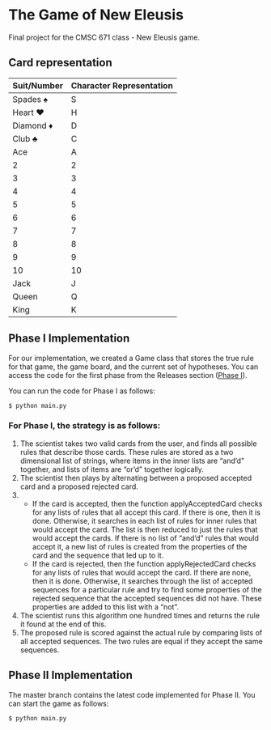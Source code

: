 # The Game of New Eleusis
Final project for the CMSC 671 class - New Eleusis game.

## Card representation

| Suit/Number | Character Representation |
|-------------|--------------------------|
| Spades ♠️    | S                        |
| Heart ♥️     | H                        |
| Diamond ♦️   | D                        |
| Club ♣️      | C                        |
| Ace         | A                        |
| 2           | 2                        |
| 3           | 3                        |
| 4           | 4                        |
| 5           | 5                        |
| 6           | 6                        |
| 7           | 7                        |
| 8           | 8                        |
| 9           | 9                        |
| 10          | 10                       |
| Jack        | J                        |
| Queen       | Q                        |
| King        | K                        |


## Phase I Implementation

For our implementation, we created a Game class that stores the true rule for that game, the game board, and the current set of hypotheses.
You can access the code for the first phase from the Releases section ([Phase I](https://github.com/erfannoury/new-eleusis/releases/tag/v0.1)).

You can run the code for Phase I as follows:

```
$ python main.py
```

### For Phase I, the strategy is as follows:
1. The scientist takes two valid cards from the user, and finds all possible rules that describe those cards. These rules are stored as a two dimensional list of strings, where items in the inner lists are “and’d” together, and lists of items are “or’d” together logically.
2. The scientist then plays by alternating between a proposed accepted card and a proposed rejected card.
3.
    - If the card is accepted, then the function applyAcceptedCard checks for any lists of rules that all accept this card. If there is one, then it is done. Otherwise, it searches in each list of rules for inner rules that would accept the card. The list is then reduced to just the rules that would accept the cards. If there is no list of “and’d” rules that would accept it, a new list of rules is created from the properties of the card and the sequence that led up to it.
    - If the card is rejected, then the function applyRejectedCard checks for any lists of rules that would accept the card. If there are none, then it is done. Otherwise, it searches through the list of accepted sequences for a particular rule and try to find some properties of the rejected sequence that the accepted sequences did not have. These properties are added to this list with a “not”.
4. The scientist runs this algorithm one hundred times and returns the rule it found at the end of this.
5. The proposed rule is scored against the actual rule by comparing lists of all accepted sequences. The two rules are equal if they accept the same sequences.


## Phase II Implementation
The master branch contains the latest code implemented for Phase II. You can start the game as follows:

```
$ python main.py
```
